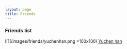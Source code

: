 ```yaml
---
layout: page
title: Friends 
---
```

### Friends list
 ![](/images/friends/yuchenhan.png =100x100)
[Yuchen han](https://hannlp.github.io/)

